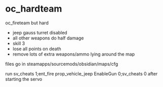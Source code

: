 # oc_hardteam
oc_fireteam but hard
- jeep gauss turret disabled
- all other weapons do half damage
- skill 3
- lose all points on death
- remove lots of extra weapons/ammo lying around the map
  
files go in steamapps/sourcemods/obsidian/maps/cfg

run sv_cheats 1;ent_fire prop_vehicle_jeep EnableGun 0;sv_cheats 0 after starting the servo
